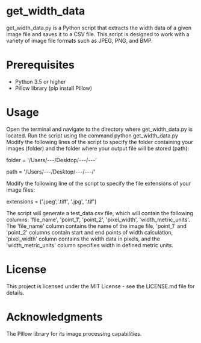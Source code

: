 # get_width_data

get_width_data.py is a Python script that extracts the width data of a given image file and saves it to a CSV file. This script is designed to work with a variety of image file formats such as JPEG, PNG, and BMP.

# Prerequisites

- Python 3.5 or higher
- Pillow library (pip install Pillow)

# Usage

Open the terminal and navigate to the directory where get_width_data.py is located.
Run the script using the command python get_width_data.py 
Modify the following lines of the script to specify the folder containing your images (folder) and the folder where your output file will be stored (path):

folder = '/Users/---/Desktop/---/---' 

path = '/Users/---/Desktop/---/---/'

Modify the following line of the script to specify the file extensions of your image files:

extensions = ('.jpeg','.tiff', '.jpg', '.tif')

The script will generate a test_data.csv file, which will contain the following columns: 'file_name', 'point_1', 'point_2', 'pixel_width', 'width_metric_units'.
The 'file_name' column contains the name of the image file, 'point_1' and 'point_2' columns contain start and end points of width calculation, 'pixel_width' column contains the width data in pixels, and the 'width_metric_units' column specifies width in defined metric units.

# License

This project is licensed under the MIT License - see the LICENSE.md file for details.

# Acknowledgments

The Pillow library for its image processing capabilities.
